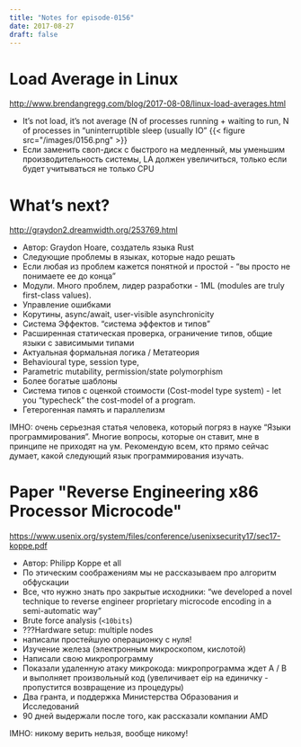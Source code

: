 ```yaml
---
title: "Notes for episode-0156"
date: 2017-08-27
draft: false
---
```


# Load Average in Linux
http://www.brendangregg.com/blog/2017-08-08/linux-load-averages.html

- It’s not load, it’s not average (N of processes running + waiting to run, N of processes in “uninterruptible sleep (usually IO”
{{< figure src="/images/0156.png" >}}
- Если заменить своп-диск с быстрого на медленный, мы уменьшим производительность системы, LA должен увеличиться, только если будет учитываться не только CPU


# What’s next?
http://graydon2.dreamwidth.org/253769.html

- Автор: Graydon Hoare, создатель языка Rust
- Следующие проблемы в языках, которые надо решать
- Если любая из проблем кажется понятной и простой - “вы просто не понимаете ее до конца”
- Модули. Много проблем, лидер разработки - 1ML (modules are truly first-class values).
- Управление ошибками
- Корутины, async/await, user-visible asynchronicity
- Система Эффектов. “система эффектов и типов”
- Расширенная статическая проверка, ограничение типов, общие языки с зависимыми типами
- Актуальная формальная логика / Метатеория
- Behavioural type, session type,
- Parametric mutability, permission/state polymorphism
- Более богатые шаблоны
- Система типов с оценкой стоимости (Cost-model type system) - let you “typecheck” the cost-model of a program.
- Гетерогенная память и параллелизм

IMHO: очень серьезная статья человека, который погряз в науке “Языки программирования”. Многие вопросы, которые он ставит, мне в принципе не приходят на ум.
Рекомендую всем, кто прямо сейчас думает, какой следующий язык программирования изучать.

# Paper "Reverse Engineering x86 Processor Microcode"
https://www.usenix.org/system/files/conference/usenixsecurity17/sec17-koppe.pdf

- Автор: Philipp Koppe et all
- По этическим соображениям мы не рассказываем про алгоритм обфускации
- Все, что нужно знать про закрытые исходники: “we developed a novel technique to reverse engineer proprietary microcode encoding in a semi-automatic way”
- Brute force analysis (`<10bits`)
- ???Hardware setup: multiple nodes
- написали простейшую операционку с нуля!
- Изучение железа (электронным микроскопом, кислотой)
- Написали свою микропрограмму
- Показали удаленную атаку микрокода: микропрограмма ждет A / B и выполняет произвольный код (увеличивает eip на единичку - пропустится возвращение из процедуры)
- Два гранта, и поддержка Министерства Образования и Исследований
- 90 дней выдержали после того, как рассказали компании AMD

IMHO: никому верить нельзя, вообще никому!
